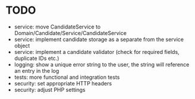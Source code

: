 # TODO

- service: move CandidateService to Domain/Candidate/Service/CandidateService
- service: implement candidate storage as a separate from the service object
- service: implement a candidate validator (check for required fields, duplicate IDs etc.)
- logging: show a unique error string to the user, the string will reference an entry in the log
- tests: more functional and integration tests
- security: set appropriate HTTP headers
- security: adjust PHP settings


